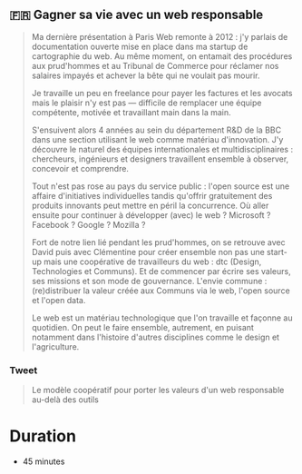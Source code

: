 

## 🇫🇷 Gagner sa vie avec un web responsable

> Ma dernière présentation à Paris Web remonte à 2012 : j'y parlais de documentation ouverte mise en place dans ma startup de cartographie du web. Au même moment, on entamait des procédures aux prud'hommes et au Tribunal de Commerce pour réclamer nos salaires impayés et achever la bête qui ne voulait pas mourir.
> 
> Je travaille un peu en freelance pour payer les factures et les avocats mais le plaisir n'y est pas — difficile de remplacer une équipe compétente, motivée et travaillant main dans la main.
> 
> S'ensuivent alors 4 années au sein du département R&D de la BBC dans une section utilisant le web comme matériau d'innovation. J'y découvre le naturel des équipes internationales et multidisciplinaires : chercheurs, ingénieurs et designers travaillent ensemble à observer, concevoir et comprendre.
> 
> Tout n'est pas rose au pays du service public : l'open source est une affaire d'initiatives individuelles tandis qu'offrir gratuitement des produits innovants peut mettre en péril la concurrence.
> Où aller ensuite pour continuer à développer (avec) le web ? Microsoft ? Facebook ? Google ? Mozilla ?
> 
> Fort de notre lien lié pendant les prud'hommes, on se retrouve avec David puis avec Clémentine pour créer ensemble non pas une start-up mais une coopérative de travailleurs du web : dtc (Design, Technologies et Communs). Et de commencer par écrire ses valeurs, ses missions et son mode de gouvernance. L'envie commune : (re)distribuer la valeur créée aux Communs via le web, l'open source et l'open data.
> 
> Le web est un matériau technologique que l'on travaille et façonne au quotidien. On peut le faire ensemble, autrement, en puisant notamment dans l'histoire d'autres disciplines comme le design et l'agriculture.

### Tweet

> Le modèle coopératif pour porter les valeurs d'un web responsable au-delà des outils

# Duration

- 45 minutes
